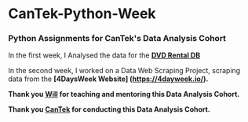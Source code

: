 # CanTek-Python-Week
<h3> Python Assignments for CanTek's Data Analysis Cohort </h3>

In the first week, I Analysed the data for the <b> [DVD Rental DB](https://www.postgresqltutorial.com/postgresql-getting-started/postgresql-sample-database/) </b>

In the second week, I worked on a Data Web Scraping Project, scraping data from the <b> [4DaysWeek Website] (https://4dayweek.io/).  

Thank you [Will]( https://github.com/tomwillcode ) for teaching and mentoring this Data Analysis Cohort.

Thank you [CanTek](https://www.cantekcanada.com) for conducting this Data Analysis Cohort.
